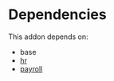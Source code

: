 # Dependencies

This addon depends on:

- base
- [hr](https://github.com/bringout/oca-ocb-hr)
- [payroll](https://github.com/bringout/oca-payroll)
